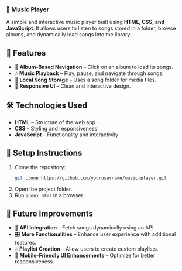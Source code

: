 ### 🎵 Music Player

A simple and interactive music player built using **HTML, CSS, and JavaScript**. It allows users to listen to songs stored in a folder, browse albums, and dynamically load songs into the library.

## 🚀 Features

- 🎼 **Album-Based Navigation** – Click on an album to load its songs.
- 🎶 **Music Playback** – Play, pause, and navigate through songs.
- 📂 **Local Song Storage** – Uses a song folder for media files.
- 🎨 **Responsive UI** – Clean and interactive design.

<!-- ## 📸 Screenshots

(Add relevant images/gifs of your project UI here) -->

## 🛠️ Technologies Used

- **HTML** – Structure of the web app
- **CSS** – Styling and responsiveness
- **JavaScript** – Functionality and interactivity

## 📂 Setup Instructions

1. Clone the repository:
   ```bash
   git clone https://github.com/yourusername/music-player.git
   ```
2. Open the project folder.
3. Run `index.html` in a browser.

## 🎯 Future Improvements

- 🔄 **API Integration** – Fetch songs dynamically using an API.
- 🎛 **More Functionalities** – Enhance user experience with additional features.
- 🎶 **Playlist Creation** – Allow users to create custom playlists.
- 📱 **Mobile-Friendly UI Enhancements** – Optimize for better responsiveness.
